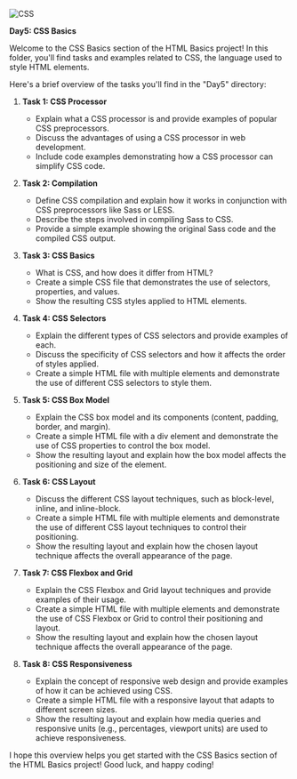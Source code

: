 ![CSS](https://upload.wikimedia.org/wikipedia/commons/thumb/d/d5/CSS3_logo_and_wordmark.svg/300px-CSS3_logo_and_wordmark.svg.png)



**Day5: CSS Basics**

Welcome to the CSS Basics section of the HTML Basics project! In this folder, you'll find tasks and examples related to CSS, the language used to style HTML elements.

Here's a brief overview of the tasks you'll find in the "Day5" directory:

1. **Task 1: CSS Processor**
   - Explain what a CSS processor is and provide examples of popular CSS preprocessors.
   - Discuss the advantages of using a CSS processor in web development.
   - Include code examples demonstrating how a CSS processor can simplify CSS code.

2. **Task 2: Compilation**
   - Define CSS compilation and explain how it works in conjunction with CSS preprocessors like Sass or LESS.
   - Describe the steps involved in compiling Sass to CSS.
   - Provide a simple example showing the original Sass code and the compiled CSS output.

3. **Task 3: CSS Basics**
   - What is CSS, and how does it differ from HTML?
   - Create a simple CSS file that demonstrates the use of selectors, properties, and values.
   - Show the resulting CSS styles applied to HTML elements.

4. **Task 4: CSS Selectors**
   - Explain the different types of CSS selectors and provide examples of each.
   - Discuss the specificity of CSS selectors and how it affects the order of styles applied.
   - Create a simple HTML file with multiple elements and demonstrate the use of different CSS selectors to style them.

5. **Task 5: CSS Box Model**
   - Explain the CSS box model and its components (content, padding, border, and margin).
   - Create a simple HTML file with a div element and demonstrate the use of CSS properties to control the box model.
   - Show the resulting layout and explain how the box model affects the positioning and size of the element.

6. **Task 6: CSS Layout**
   - Discuss the different CSS layout techniques, such as block-level, inline, and inline-block.
   - Create a simple HTML file with multiple elements and demonstrate the use of different CSS layout techniques to control their positioning.
   - Show the resulting layout and explain how the chosen layout technique affects the overall appearance of the page.

7. **Task 7: CSS Flexbox and Grid**
   - Explain the CSS Flexbox and Grid layout techniques and provide examples of their usage.
   - Create a simple HTML file with multiple elements and demonstrate the use of CSS Flexbox or Grid to control their positioning and layout.
   - Show the resulting layout and explain how the chosen layout technique affects the overall appearance of the page.

8. **Task 8: CSS Responsiveness**
   - Explain the concept of responsive web design and provide examples of how it can be achieved using CSS.
   - Create a simple HTML file with a responsive layout that adapts to different screen sizes.
   - Show the resulting layout and explain how media queries and responsive units (e.g., percentages, viewport units) are used to achieve responsiveness.

I hope this overview helps you get started with the CSS Basics section of the HTML Basics project! Good luck, and happy coding!
